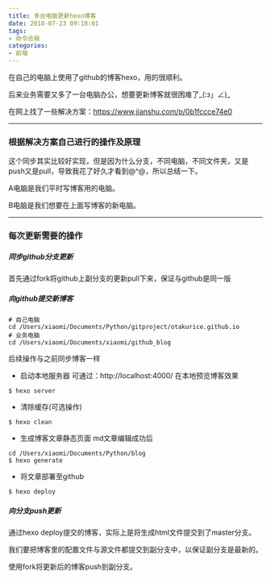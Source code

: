 ```yaml
---
title: 多台电脑更新hexo博客
date: 2018-07-23 09:18:01
tags:
- 命令合辑
categories:
- 前端
---
```

在自己的电脑上使用了github的博客hexo，用的很顺利。

后来业务需要又多了一台电脑办公，想要更新博客就很困难了_(:з」∠)_

在网上找了一些解决方案：https://www.jianshu.com/p/0b1fccce74e0
****
### 根据解决方案自己进行的操作及原理
这个同步其实比较好实现，但是因为什么分支，不同电脑，不同文件夹，又是push又是pull，导致我花了好久才看到@^@，所以总结一下。

A电脑是我们平时写博客用的电脑。

B电脑是我们想要在上面写博客的新电脑。
****

### 每次更新需要的操作
##### 同步github分支更新
首先通过fork将github上副分支的更新pull下来，保证与github是同一版

##### 向github提交新博客
```
# 自己电脑
cd /Users/xiaomi/Documents/Python/gitproject/otakurice.github.io
# 业务电脑
cd /Users/xiaomi/Documents/xiaomi/github_blog
```

后续操作与之前同步博客一样
- 启动本地服务器
可通过：http://localhost:4000/ 在本地预览博客效果
```
$ hexo server
```

- 清除缓存(可选操作)
```
$ hexo clean
```

- 生成博客文章静态页面
md文章编辑成功后
```
cd /Users/xiaomi/Documents/Python/blog
$ hexo generate
```

- 将文章部署至github
```
$ hexo deploy
```

##### 向分支push更新
通过hexo deploy提交的博客，实际上是将生成html文件提交到了master分支。

我们要把博客里的配置文件与源文件都提交到副分支中，以保证副分支是最新的。

使用fork将更新后的博客push到副分支。
